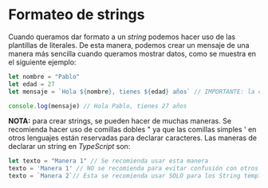 # Formateo de strings

Cuando queramos dar formato a un *string* podemos hacer uso de las plantillas de literales. De esta manera, podemos crear un mensaje de una manera más sencilla cuando queramos mostrar datos, como se muestra en el siguiente ejemplo:

```typescript
let nombre = "Pablo"
let edad = 27
let mensaje = `Hola ${nombre}, tienes ${edad} años` // IMPORTANTE: la cadena de texto tiene que estar entre un ` de apertura y otro ` de cierre

console.log(mensaje) // Hola Pablo, tienes 27 años
```

**NOTA:** para crear strings, se pueden hacer de muchas maneras. Se recomienda hacer uso de comillas dobles " ya que las comillas simples ' en otros lenguajes están reservadas para declarar caracteres. Las maneras de declarar un string en *TypeScript* son:
```typescript
let texto = "Manera 1" // Se recomienda usar esta manera
texto = 'Manera 1' // NO se recomienda para evitar confusión con otros lenguajes de programación
texto = `Manera 2`// Esta se recomienda usar SOLO para los String templates
```